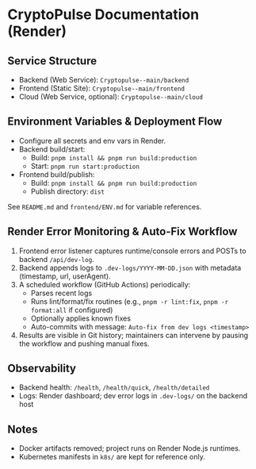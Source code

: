 # CryptoPulse Documentation (Render)

## Service Structure
- Backend (Web Service): `Cryptopulse--main/backend`
- Frontend (Static Site): `Cryptopulse--main/frontend`
- Cloud (Web Service, optional): `Cryptopulse--main/cloud`

## Environment Variables & Deployment Flow
- Configure all secrets and env vars in Render.
- Backend build/start:
  - Build: `pnpm install && pnpm run build:production`
  - Start: `pnpm run start:production`
- Frontend build/publish:
  - Build: `pnpm install && pnpm run build:production`
  - Publish directory: `dist`

See `README.md` and `frontend/ENV.md` for variable references.

## Render Error Monitoring & Auto-Fix Workflow
1. Frontend error listener captures runtime/console errors and POSTs to backend `/api/dev-log`.
2. Backend appends logs to `.dev-logs/YYYY-MM-DD.json` with metadata (timestamp, url, userAgent).
3. A scheduled workflow (GitHub Actions) periodically:
   - Parses recent logs
   - Runs lint/format/fix routines (e.g., `pnpm -r lint:fix`, `pnpm -r format:all` if configured)
   - Optionally applies known fixes
   - Auto-commits with message: `Auto-fix from dev logs <timestamp>`
4. Results are visible in Git history; maintainers can intervene by pausing the workflow and pushing manual fixes.

## Observability
- Backend health: `/health`, `/health/quick`, `/health/detailed`
- Logs: Render dashboard; dev error logs in `.dev-logs/` on the backend host

## Notes
- Docker artifacts removed; project runs on Render Node.js runtimes.
- Kubernetes manifests in `k8s/` are kept for reference only.
